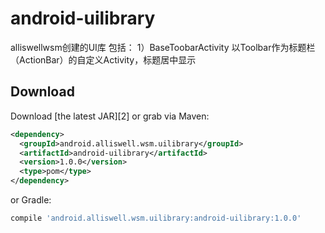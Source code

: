 # android-uilibrary

alliswellwsm创建的UI库
包括：
1）BaseToobarActivity 以Toolbar作为标题栏（ActionBar）的自定义Activity，标题居中显示



Download
--------

Download [the latest JAR][2] or grab via Maven:
```xml
<dependency>
  <groupId>android.alliswell.wsm.uilibrary</groupId>
  <artifactId>android-uilibrary</artifactId>
  <version>1.0.0</version>
  <type>pom</type>
</dependency>
```
or Gradle:
```groovy
compile 'android.alliswell.wsm.uilibrary:android-uilibrary:1.0.0'
```

